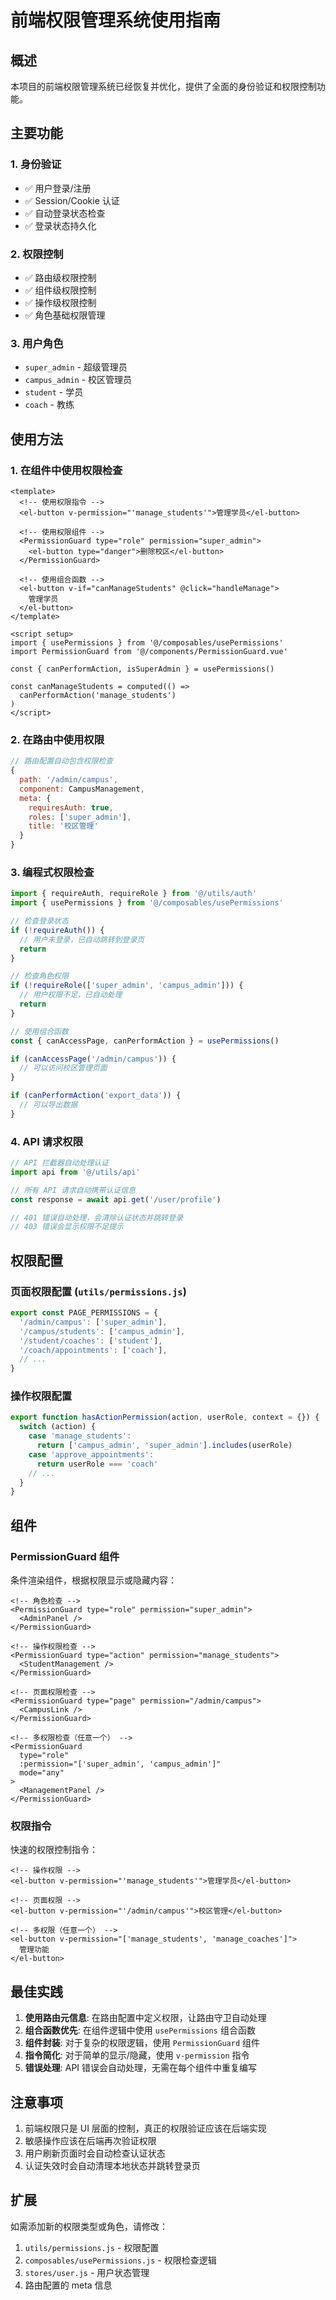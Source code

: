 # 前端权限管理系统使用指南

## 概述

本项目的前端权限管理系统已经恢复并优化，提供了全面的身份验证和权限控制功能。

## 主要功能

### 1. 身份验证
- ✅ 用户登录/注册
- ✅ Session/Cookie 认证
- ✅ 自动登录状态检查
- ✅ 登录状态持久化

### 2. 权限控制
- ✅ 路由级权限控制
- ✅ 组件级权限控制
- ✅ 操作级权限控制
- ✅ 角色基础权限管理

### 3. 用户角色
- `super_admin` - 超级管理员
- `campus_admin` - 校区管理员
- `student` - 学员
- `coach` - 教练

## 使用方法

### 1. 在组件中使用权限检查

```vue
<template>
  <!-- 使用权限指令 -->
  <el-button v-permission="'manage_students'">管理学员</el-button>
  
  <!-- 使用权限组件 -->
  <PermissionGuard type="role" permission="super_admin">
    <el-button type="danger">删除校区</el-button>
  </PermissionGuard>
  
  <!-- 使用组合函数 -->
  <el-button v-if="canManageStudents" @click="handleManage">
    管理学员
  </el-button>
</template>

<script setup>
import { usePermissions } from '@/composables/usePermissions'
import PermissionGuard from '@/components/PermissionGuard.vue'

const { canPerformAction, isSuperAdmin } = usePermissions()

const canManageStudents = computed(() => 
  canPerformAction('manage_students')
)
</script>
```

### 2. 在路由中使用权限

```javascript
// 路由配置自动包含权限检查
{
  path: '/admin/campus',
  component: CampusManagement,
  meta: {
    requiresAuth: true,
    roles: ['super_admin'],
    title: '校区管理'
  }
}
```

### 3. 编程式权限检查

```javascript
import { requireAuth, requireRole } from '@/utils/auth'
import { usePermissions } from '@/composables/usePermissions'

// 检查登录状态
if (!requireAuth()) {
  // 用户未登录，已自动跳转到登录页
  return
}

// 检查角色权限
if (!requireRole(['super_admin', 'campus_admin'])) {
  // 用户权限不足，已自动处理
  return
}

// 使用组合函数
const { canAccessPage, canPerformAction } = usePermissions()

if (canAccessPage('/admin/campus')) {
  // 可以访问校区管理页面
}

if (canPerformAction('export_data')) {
  // 可以导出数据
}
```

### 4. API 请求权限

```javascript
// API 拦截器自动处理认证
import api from '@/utils/api'

// 所有 API 请求自动携带认证信息
const response = await api.get('/user/profile')

// 401 错误自动处理，会清除认证状态并跳转登录
// 403 错误会显示权限不足提示
```

## 权限配置

### 页面权限配置 (`utils/permissions.js`)

```javascript
export const PAGE_PERMISSIONS = {
  '/admin/campus': ['super_admin'],
  '/campus/students': ['campus_admin'],
  '/student/coaches': ['student'],
  '/coach/appointments': ['coach'],
  // ...
}
```

### 操作权限配置

```javascript
export function hasActionPermission(action, userRole, context = {}) {
  switch (action) {
    case 'manage_students':
      return ['campus_admin', 'super_admin'].includes(userRole)
    case 'approve_appointments':
      return userRole === 'coach'
    // ...
  }
}
```

## 组件

### PermissionGuard 组件

条件渲染组件，根据权限显示或隐藏内容：

```vue
<!-- 角色检查 -->
<PermissionGuard type="role" permission="super_admin">
  <AdminPanel />
</PermissionGuard>

<!-- 操作权限检查 -->
<PermissionGuard type="action" permission="manage_students">
  <StudentManagement />
</PermissionGuard>

<!-- 页面权限检查 -->
<PermissionGuard type="page" permission="/admin/campus">
  <CampusLink />
</PermissionGuard>

<!-- 多权限检查（任意一个） -->
<PermissionGuard 
  type="role" 
  :permission="['super_admin', 'campus_admin']"
  mode="any"
>
  <ManagementPanel />
</PermissionGuard>
```

### 权限指令

快速的权限控制指令：

```vue
<!-- 操作权限 -->
<el-button v-permission="'manage_students'">管理学员</el-button>

<!-- 页面权限 -->
<el-button v-permission="'/admin/campus'">校区管理</el-button>

<!-- 多权限（任意一个） -->
<el-button v-permission="['manage_students', 'manage_coaches']">
  管理功能
</el-button>
```

## 最佳实践

1. **使用路由元信息**: 在路由配置中定义权限，让路由守卫自动处理
2. **组合函数优先**: 在组件逻辑中使用 `usePermissions` 组合函数
3. **组件封装**: 对于复杂的权限逻辑，使用 `PermissionGuard` 组件
4. **指令简化**: 对于简单的显示/隐藏，使用 `v-permission` 指令
5. **错误处理**: API 错误会自动处理，无需在每个组件中重复编写

## 注意事项

1. 前端权限只是 UI 层面的控制，真正的权限验证应该在后端实现
2. 敏感操作应该在后端再次验证权限
3. 用户刷新页面时会自动检查认证状态
4. 认证失效时会自动清理本地状态并跳转登录页

## 扩展

如需添加新的权限类型或角色，请修改：

1. `utils/permissions.js` - 权限配置
2. `composables/usePermissions.js` - 权限检查逻辑
3. `stores/user.js` - 用户状态管理
4. 路由配置的 meta 信息
